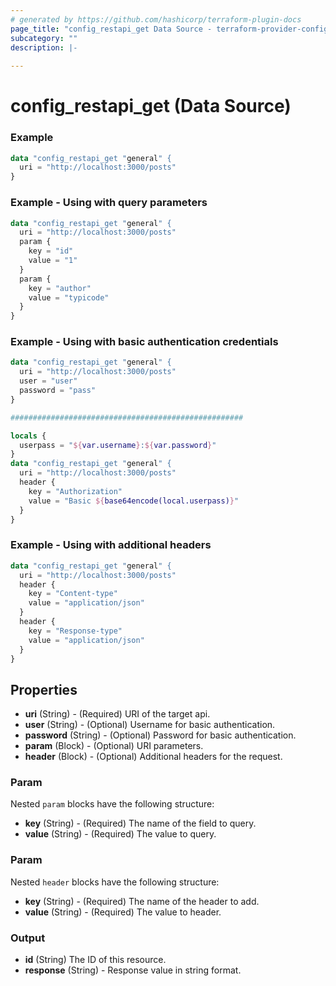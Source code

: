```yaml
---
# generated by https://github.com/hashicorp/terraform-plugin-docs
page_title: "config_restapi_get Data Source - terraform-provider-config"
subcategory: ""
description: |-
  
---
```


# config_restapi_get (Data Source)

### Example

```terraform
data "config_restapi_get "general" {
  uri = "http://localhost:3000/posts"
}
```

### Example - Using with query parameters

```terraform
data "config_restapi_get "general" {
  uri = "http://localhost:3000/posts"
  param {
    key = "id"
    value = "1"
  }
  param {
    key = "author"
    value = "typicode"
  }
}
```

### Example - Using with basic authentication credentials

```terraform
data "config_restapi_get "general" {
  uri = "http://localhost:3000/posts"
  user = "user"
  password = "pass"
}

####################################################

locals {
  userpass = "${var.username}:${var.password}"
}
data "config_restapi_get "general" {
  uri = "http://localhost:3000/posts"
  header {
    key = "Authorization"
    value = "Basic ${base64encode(local.userpass)}"
  }
}
```

### Example - Using with additional headers
```terraform
data "config_restapi_get "general" {
  uri = "http://localhost:3000/posts"
  header {
    key = "Content-type"
    value = "application/json"
  }
  header {
    key = "Response-type"
    value = "application/json"
  }
}
```

<!-- schema generated by tfplugindocs -->
## Properties

- **uri** (String) - (Required) URI of the target api.
- **user** (String) - (Optional) Username for basic authentication.
- **password** (String) - (Optional) Password for basic authentication.
- **param** (Block) - (Optional) URI parameters.
- **header** (Block) - (Optional) Additional headers for the request.

### Param

Nested `param` blocks have the following structure:
- **key** (String) - (Required) The name of the field to query.
- **value** (String) - (Required) The value to query.

### Param

Nested `header` blocks have the following structure:
- **key** (String) - (Required) The name of the header to add.
- **value** (String) - (Required) The value to header.

### Output

- **id** (String) The ID of this resource.
- **response** (String) - Response value in string format.

